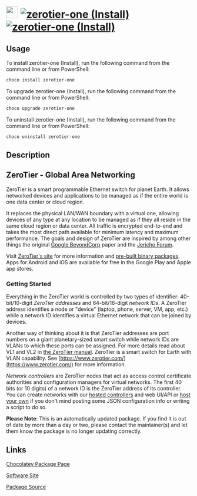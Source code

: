 ﻿# <img src="https://cdn.jsdelivr.net/gh/mkevenaar/chocolatey-packages@3ee2ed79dfbbf068b13428131998092e84bc37b7/icons/zerotier-one.png" width="32" height="32"/> [![zerotier-one (Install)](https://img.shields.io/chocolatey/v/zerotier-one.svg?label=zerotier-one+(Install))](https://chocolatey.org/packages/zerotier-one) [![zerotier-one (Install)](https://img.shields.io/chocolatey/dt/zerotier-one.svg)](https://chocolatey.org/packages/zerotier-one)

## Usage

To install zerotier-one (Install), run the following command from the command line or from PowerShell:

```powershell
choco install zerotier-one
```

To upgrade zerotier-one (Install), run the following command from the command line or from PowerShell:

```powershell
choco upgrade zerotier-one
```

To uninstall zerotier-one (Install), run the following command from the command line or from PowerShell:

```powershell
choco uninstall zerotier-one
```

## Description

## ZeroTier - Global Area Networking

ZeroTier is a smart programmable Ethernet switch for planet Earth. It allows networked devices and applications to be managed as if the entire world is one data center or cloud region.

It replaces the physical LAN/WAN boundary with a virtual one, allowing devices of any type at any location to be managed as if they all reside in the same cloud region or data center. All traffic is encrypted end-to-end and takes the most direct path available for minimum latency and maximum performance. The goals and design of ZeroTier are inspired by among other things the original [Google BeyondCorp](https://static.googleusercontent.com/media/research.google.com/en//pubs/archive/43231.pdf) paper and the [Jericho Forum](https://en.wikipedia.org/wiki/Jericho_Forum).

Visit [ZeroTier's site](https://www.zerotier.com/) for more information and [pre-built binary packages](https://www.zerotier.com/download/). Apps for Android and iOS are available for free in the Google Play and Apple app stores.

### Getting Started

Everything in the ZeroTier world is controlled by two types of identifier: 40-bit/10-digit *ZeroTier addresses* and 64-bit/16-digit *network IDs*. A ZeroTier address identifies a node or "device" (laptop, phone, server, VM, app, etc.) while a network ID identifies a virtual Ethernet network that can be joined by devices.

Another way of thinking about it is that ZeroTier addresses are port numbers on a giant planetary-sized smart switch while network IDs are VLANs to which these ports can be assigned. For more details read about VL1 and VL2 in [the ZeroTier manual](https://www.zerotier.com/manual/).
ZeroTier is a smart switch for Earth with VLAN capability. See [https://www.zerotier.com/](https://www.zerotier.com/) for more information.

*Network controllers* are ZeroTier nodes that act as access control certificate authorities and configuration managers for virtual networks. The first 40 bits (or 10 digits) of a network ID is the ZeroTier address of its controller. You can create networks with our [hosted controllers](https://my.zerotier.com/) and web UI/API or [host your own](https://github.com/zerotier/ZeroTierOne/blob/master/controller/) if you don't mind posting some JSON configuration info or writing a script to do so.

**Please Note**: This is an automatically updated package. If you find it is
out of date by more than a day or two, please contact the maintainer(s) and
let them know the package is no longer updating correctly.


## Links

[Chocolatey Package Page](https://chocolatey.org/packages/zerotier-one)

[Software Site](https://www.zerotier.com/)

[Package Source](https://github.com/mkevenaar/chocolatey-packages/tree/master/automatic/zerotier-one)

